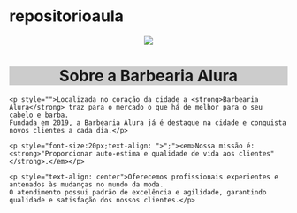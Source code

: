 # repositorioaula

<!DOCTYPE html>
<html lang="pt-br">
  <head>
    <meta charset="UTF-8">
   <title>Barbearia Alura</title>
    <link rel="stylesheet" href="style.css">
   <style>
    P{
       text-align: center 
    }
   </style>
</head>


<body>
   <p> <img src="file:///home/Aluno/Downloads/o-que-nao-pode-faltar-na-sua-barbearia-equipamentos.jpg">
</p>

 <h1 style="text-align: center; background: #CCCCCC">Sobre a Barbearia Alura</h1>

    <p style="">Localizada no coração da cidade a <strong>Barbearia Alura</strong> traz para o mercado o que há de melhor para o seu cabelo e barba. 
    Fundada em 2019, a Barbearia Alura já é destaque na cidade e conquista novos clientes a cada dia.</p>

    <p style="font-size:20px;text-align: ">";"><em>Nossa missão é: <strong>"Proporcionar auto-estima e qualidade de vida aos clientes"</strong>.</em></p>

    <p style="text-align: center">Oferecemos profissionais experientes e antenados às mudanças no mundo da moda. 
    O atendimento possui padrão de excelência e agilidade, garantindo qualidade e satisfação dos nossos clientes.</p>
 
</body>
 </html>
 <h1><h2>

